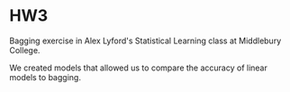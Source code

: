 # HW3
Bagging exercise in Alex Lyford's Statistical Learning class at Middlebury College. 

We created models that allowed us to compare the accuracy of linear models to bagging.